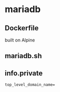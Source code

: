 # mariadb 

## Dockerfile 
built on Alpine 

## mariadb.sh 


## info.private 
```text
top_level_domain_name=
```